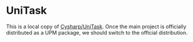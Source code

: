 # UniTask

This is a local copy of [Cysharp/UniTask](https://github.com/Cysharp/UniTask). Once the main project is officially distributed as a UPM package, we should switch to the official distribution.
